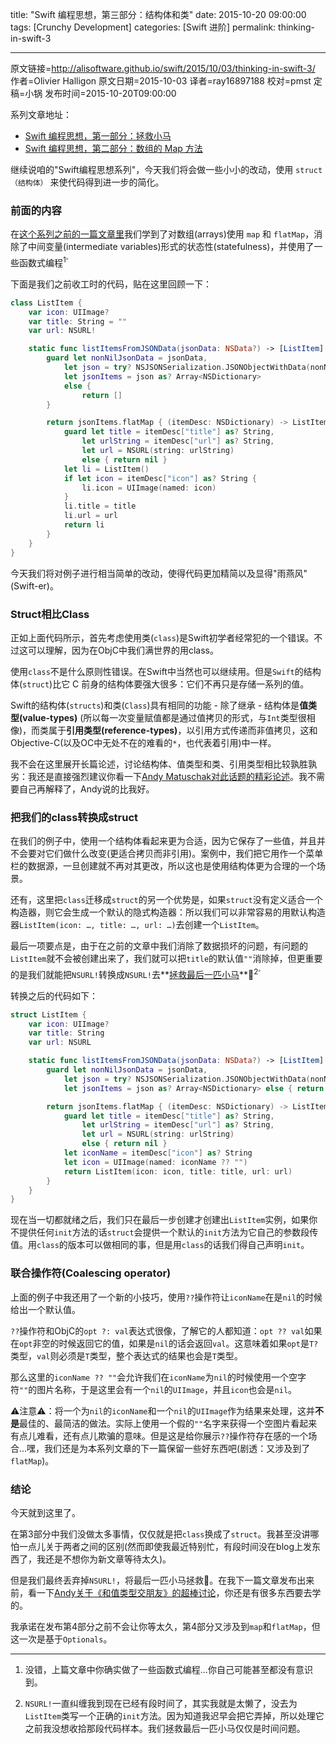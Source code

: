 title: "Swift 编程思想，第三部分：结构体和类"
date: 2015-10-20 09:00:00
tags: [Crunchy Development]
categories: [Swift 进阶]
permalink: thinking-in-swift-3

---
原文链接=http://alisoftware.github.io/swift/2015/10/03/thinking-in-swift-3/
作者=Olivier Halligon
原文日期=2015-10-03
译者=ray16897188
校对=pmst
定稿=小锅
发布时间=2015-10-20T09:00:00

系列文章地址：

* [Swift 编程思想，第一部分：拯救小马](http://swift.gg/2015/09/29/thinking-in-swift-1/)
* [Swift 编程思想，第二部分：数组的 Map 方法](http://swift.gg/2015/10/09/thinking-in-swift-2/)

继续说咱的"Swift编程思想系列"，今天我们将会做一些小小的改动，使用 `struct（结构体）` 来使代码得到进一步的简化。

<!--more-->

### 前面的内容
在[这个系列之前的一篇文章里](http://alisoftware.github.io/swift/2015/09/20/thinking-in-swift-2/)我们学到了对数组(arrays)使用 `map` 和 `flatMap`，消除了中间变量(intermediate variables)形式的状态性(statefulness)，并使用了一些函数式编程<sup>1<sup>。

下面是我们之前收工时的代码，贴在这里回顾一下：
```swift
class ListItem {
    var icon: UIImage?
    var title: String = ""
    var url: NSURL!

    static func listItemsFromJSONData(jsonData: NSData?) -> [ListItem] {
        guard let nonNilJsonData = jsonData,
            let json = try? NSJSONSerialization.JSONObjectWithData(nonNilJsonData, options: []),
            let jsonItems = json as? Array<NSDictionary>
            else {
                return []
        }

        return jsonItems.flatMap { (itemDesc: NSDictionary) -> ListItem? in
            guard let title = itemDesc["title"] as? String,
                let urlString = itemDesc["url"] as? String,
                let url = NSURL(string: urlString)
                else { return nil }
            let li = ListItem()
            if let icon = itemDesc["icon"] as? String {
                li.icon = UIImage(named: icon)
            }
            li.title = title
            li.url = url
            return li
        }
    }
}
```
今天我们将对例子进行相当简单的改动，使得代码更加精简以及显得"雨燕风"(Swift-er)。

### Struct相比Class

正如上面代码所示，首先考虑使用类(`class`)是Swift初学者经常犯的一个错误。不过这可以理解，因为在ObjC中我们满世界的用class。

使用`class`不是什么原则性错误。在Swift中当然也可以继续用。但是`Swift`的结构体(`struct`)比它 C 前身的结构体要强大很多：它们不再只是存储一系列的值。

Swift的结构体(`structs`)和类(`Class`)具有相同的功能 - 除了继承 - 结构体是**值类型(value-types)** (所以每一次变量赋值都是通过值拷贝的形式，与`Int`类型很相像)，而类属于**引用类型(reference-types)**，以引用方式传递而非值拷贝，这和Objective-C(以及OC中无处不在的难看的`*`，也代表着引用)中一样。

我不会在这里展开长篇论述，讨论结构体、值类型和类、引用类型相比较孰胜孰劣：我还是直接强烈建议你看一下[Andy Matuschak对此话题的精彩论述](https://realm.io/news/andy-matuschak-controlling-complexity/)。我不需要自己再解释了，Andy说的比我好。

### 把我们的class转换成struct
在我们的例子中，使用一个结构体看起来更为合适，因为它保存了一些值，并且并不会要对它们做什么改变(更适合拷贝而非引用)。案例中，我们把它用作一个菜单栏的数据源，一旦创建就不再对其更改，所以这也是使用结构体更为合理的一个场景。

还有，这里把`class`迁移成`struct`的另一个优势是，如果`struct`没有定义适合一个构造器，则它会生成一个默认的隐式构造器：所以我们可以非常容易的用默认构造器`ListItem(icon: …, title: …, url: …)`去创建一个`ListItem`。

最后一项要点是，由于在之前的文章中我们消除了数据损坏的问题，有问题的`ListItem`就不会被创建出来了，我们就可以把`title`的默认值`""`消除掉，但更重要的是我们就能把`NSURL!`转换成`NSURL!`去**[拯救最后一匹小马](http://alisoftware.github.io/swift/2015/09/06/thinking-in-swift-1/)**🐴<sup>2<sup>。

转换之后的代码如下：
```swift
struct ListItem {
    var icon: UIImage?
    var title: String
    var url: NSURL

    static func listItemsFromJSONData(jsonData: NSData?) -> [ListItem] {
        guard let nonNilJsonData = jsonData,
            let json = try? NSJSONSerialization.JSONObjectWithData(nonNilJsonData, options: []),
            let jsonItems = json as? Array<NSDictionary> else { return [] }

        return jsonItems.flatMap { (itemDesc: NSDictionary) -> ListItem? in
            guard let title = itemDesc["title"] as? String,
                let urlString = itemDesc["url"] as? String,
                let url = NSURL(string: urlString)
                else { return nil }
            let iconName = itemDesc["icon"] as? String
            let icon = UIImage(named: iconName ?? "")
            return ListItem(icon: icon, title: title, url: url)
        }
    }
}
```

现在当一切都就绪之后，我们只在最后一步创建才创建出`ListItem`实例，如果你不提供任何`init`方法的话`struct`会提供一个默认的`init`方法为它自己的参数段传值。用`class`的版本可以做相同的事，但是用`class`的话我们得自己声明`init`。

### 联合操作符(Coalescing operator)
上面的例子中我还用了一个新的小技巧，使用`??`操作符让`iconName`在是`nil`的时候给出一个默认值。

`??`操作符和ObjC的`opt ?: val`表达式很像，了解它的人都知道：`opt ?? val`如果在`opt`非空的时候返回它的值，如果是`nil`的话会返回`val`。这意味着如果`opt`是`T?`类型，`val`则必须是`T`类型，整个表达式的结果也会是`T`类型。

那么这里的`iconName ?? ""`会允许我们在`iconName`为`nil`的时候使用一个空字符`""`的图片名称，于是这里会有一个`nil`的`UIImage`，并且`icon`也会是`nil`。

⚠️注意⚠️：将一个为`nil`的`iconName`和一个`nil`的`UIImage`作为结果来处理，这并**不是**最佳的、最简洁的做法。实际上使用一个假的`""`名字来获得一个空图片看起来有点儿难看，还有点儿欺骗的意味。但是这是给你展示`??`操作符存在感的一个场合...嘿，我们还是为本系列文章的下一篇保留一些好东西吧(剧透：又涉及到了`flatMap`)。

### 结论
今天就到这里了。

在第3部分中我们没做太多事情，仅仅就是把`class`换成了`struct`。我甚至没讲哪怕一点儿关于两者之间的区别(然而即使我最近特别忙，有段时间没在blog上发东西了，我还是不想你为新文章等待太久)。

但是我们最终丢弃掉`NSURL!`，将最后一匹小马拯救🎉。在我下一篇文章发布出来前，看一下[Andy关于《和值类型交朋友》的超棒讨论](https://realm.io/news/andy-matuschak-controlling-complexity/)，你还是有很多东西要去学的。

我承诺在发布第4部分之前不会让你等太久，第4部分又涉及到`map`和`flatMap`，但这一次是基于`Optionals`。

----

1. 没错，上篇文章中你确实做了一些函数式编程...你自己可能甚至都没有意识到。

2. `NSURL!`一直纠缠我到现在已经有段时间了，其实我就是太懒了，没去为`ListItem`类写一个正确的`init`方法。因为知道我迟早会把它弄掉，所以处理它之前我没想收拾那段代码样本。我们拯救最后一匹小马仅仅是时间问题。